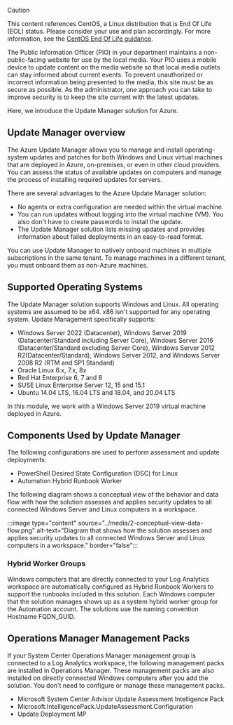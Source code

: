 > [!CAUTION]
> This content references CentOS, a Linux distribution that is End Of Life (EOL) status. Please consider your use and plan accordingly. For more information, see the [CentOS End Of Life guidance](/azure/virtual-machines/workloads/centos/centos-end-of-life).

The Public Information Officer (PIO) in your department maintains a non-public-facing website for use by the local media. Your PIO uses a mobile device to update content on the media website so that local media outlets can stay informed about current events. To prevent unauthorized or incorrect information being presented to the media, this site must be as secure as possible. As the administrator, one approach you can take to improve security is to keep the site current with the latest updates.

Here, we introduce the Update Manager solution for Azure.

## Update Manager overview

 The Azure Update Manager allows you to manage and install operating-system updates and patches for both Windows and Linux virtual machines that are deployed in Azure, on-premises, or even in other cloud providers. You can assess the status of available updates on computers and manage the process of installing required updates for servers.  

 There are several advantages to the Azure Update Manager solution:

  - No agents or extra configuration are needed within the virtual machine.
  - You can run updates without logging into the virtual machine (VM). You also don't have to create passwords to install the update.
  - The Update Manager solution lists missing updates and provides information about failed deployments in an easy-to-read format.

You can use Update Manager to natively onboard machines in multiple subscriptions in the same tenant. To manage machines in a different tenant, you must onboard them as non-Azure machines.

## Supported Operating Systems

The Update Manager solution supports Windows and Linux. All operating systems are assumed to be x64. x86 isn't supported for any operating system. Update Management specifically supports:

- Windows Server 2022 (Datacenter), Windows Server 2019 (Datacenter/Standard including Server Core), Windows Server 2016 (Datacenter/Standard excluding Server Core), Windows Server 2012 R2(Datacenter/Standard), Windows Server 2012, and Windows Server 2008 R2 (RTM and SP1 Standard)
- Oracle Linux 6.x, 7.x, 8x
- Red Hat Enterprise 6, 7 and 8
- SUSE Linux Enterprise Server 12, 15 and 15.1
- Ubuntu 14.04 LTS, 16.04 LTS and 18.04, and 20.04 LTS

In this module, we work with a Windows Server 2019 virtual machine deployed in Azure.

## Components Used by Update Manager

The following configurations are used to perform assessment and update deployments:

- PowerShell Desired State Configuration (DSC) for Linux
- Automation Hybrid Runbook Worker


The following diagram shows a conceptual view of the behavior and data flow with how the solution assesses and applies security updates to all connected Windows Server and Linux computers in a workspace.

:::image type="content" source="../media/2-conceptual-view-data-flow.png" alt-text="Diagram that shows how the solution assesses and applies security updates to all connected Windows Server and Linux computers in a workspace." border="false":::

### Hybrid Worker Groups

 Windows computers that are directly connected to your Log Analytics workspace are automatically configured as Hybrid Runbook Workers to support the runbooks included in this solution. Each Windows computer that the solution manages shows up as a system hybrid worker group for the Automation account. The solutions use the naming convention Hostname FQDN_GUID.

## Operations Manager Management Packs

If your System Center Operations Manager management group is connected to a Log Analytics workspace, the following management packs are installed in Operations Manager. These management packs are also installed on directly connected Windows computers after you add the solution. You don't need to configure or manage these management packs.

- Microsoft System Center Advisor Update Assessment Intelligence Pack
- Microsoft.IntelligencePack.UpdateAssessment.Configuration
- Update Deployment MP

